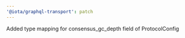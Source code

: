 ```yaml
---
'@iota/graphql-transport': patch
---
```


Added type mapping for consensus_gc_depth field of ProtocolConfig
